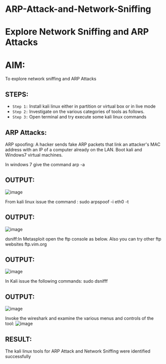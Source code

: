 # ARP-Attack-and-Network-Sniffing
# Explore Network Sniffing and ARP Attacks

# AIM:

To explore network sniffing and ARP Attacks

## STEPS:

- `Step 1:` Install kali linux either in partition or virtual box or in live mode
- `Step 2:` Investigate on the various categories of tools as follows.
-  `Step 3:` Open terminal and try execute some kali linux commands

## ARP Attacks:  
ARP spoofing: A hacker sends fake ARP packets that link an attacker's MAC address with an IP of a computer already on the LAN. 
Boot kali and Windows7 virtual machines.

In windows 7 give the command arp -a
## OUTPUT:
![image](https://github.com/user-attachments/assets/1932d378-9f48-4a12-b4a2-e2225f2d5c2b)



From kali linux issue the command :
sudo arpspoof -i eth0 -t <target system> <gateway>
## OUTPUT:
![image](https://github.com/user-attachments/assets/0d5495de-206a-4218-8bd8-d320b9c06d5a)



 dsniff:In Metasploit open the ftp console as below. Also you can try other ftp websites ftp.vim.org
## OUTPUT:
![image](https://github.com/user-attachments/assets/ec879b8a-05e7-4caa-8799-45a816e0cf4c)



In Kali issue the following commands:
sudo dsnifff
## OUTPUT:
![image](https://github.com/user-attachments/assets/3f565d9f-68ab-42f1-a5c8-42fe04acefdd)


Invoke the wireshark and examine the various menus  and controls of the tool:
![image](https://github.com/user-attachments/assets/318671f8-6917-416c-858b-a8b7c6fff3c7)


## RESULT:
The kali linux tools for ARP Attack and Network Sniffing were identified successfully
